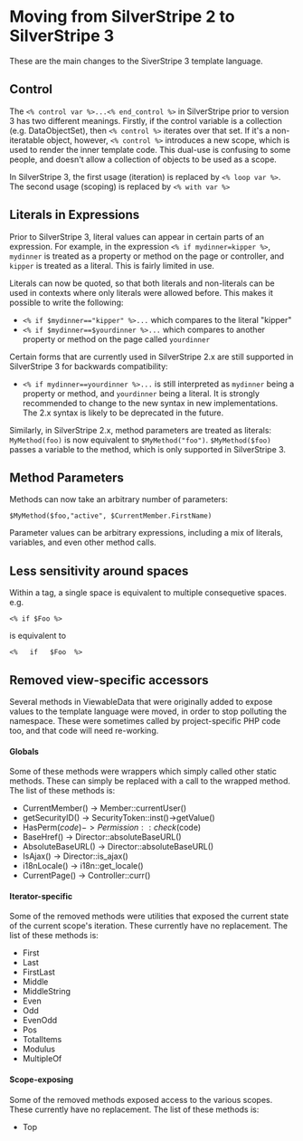 # Moving from SilverStripe 2 to SilverStripe 3

These are the main changes to the SiverStripe 3 template language.

## Control

The `<% control var %>...<% end_control %>` in SilverStripe prior to version 3 has two different meanings. Firstly, if the control variable is a collection (e.g. DataObjectSet), then `<% control %>` iterates over that set. If it's a non-iteratable object, however, `<% control %>` introduces a new scope, which is used to render the inner template code. This dual-use is confusing to some people, and doesn't allow a collection of objects to be used as a scope.

In SilverStripe 3, the first usage (iteration) is replaced by `<% loop var %>`. The second usage (scoping) is replaced by `<% with var %>`

## Literals in Expressions

Prior to SilverStripe 3, literal values can appear in certain parts of an expression. For example, in the expression `<% if mydinner=kipper %>`, `mydinner` is treated as a property or method on the page or controller, and `kipper` is treated as a literal. This is fairly limited in use.

Literals can now be quoted, so that both literals and non-literals can be used in contexts where only literals were allowed before. This makes it possible to write the following:

 * `<% if $mydinner=="kipper" %>...` which compares to the literal "kipper"
 * `<% if $mydinner==$yourdinner %>...` which compares to another property or method on the page called `yourdinner`

Certain forms that are currently used in SilverStripe 2.x are still supported in SilverStripe 3 for backwards compatibility:

 * `<% if mydinner==yourdinner %>...` is still interpreted as `mydinner` being a property or method, and `yourdinner` being a literal. It is strongly recommended to change to the new syntax in new implementations. The 2.x syntax is likely to be deprecated in the future.

Similarly, in SilverStripe 2.x, method parameters are treated as literals: `MyMethod(foo)` is now equivalent to `$MyMethod("foo")`. `$MyMethod($foo)` passes a variable to the method, which is only supported in SilverStripe 3.

## Method Parameters

Methods can now take an arbitrary number of parameters:

    $MyMethod($foo,"active", $CurrentMember.FirstName)

Parameter values can be arbitrary expressions, including a mix of literals, variables, and even other method calls.

## Less sensitivity around spaces

Within a tag, a single space is equivalent to multiple consequetive spaces. e.g.

    <% if $Foo %>

is equivalent to

    <%   if   $Foo  %>


## Removed view-specific accessors

Several methods in ViewableData that were originally added to expose values to the template language were moved,
in order to stop polluting the namespace. These were sometimes called by project-specific PHP code too, and that code
will need re-working.

#### Globals

Some of these methods were wrappers which simply called other static methods. These can simply be replaced with a call
to the wrapped method. The list of these methods is:

 - CurrentMember() -> Member::currentUser()
 - getSecurityID() -> SecurityToken::inst()->getValue()
 - HasPerm($code) -> Permission::check($code)
 - BaseHref() -> Director::absoluteBaseURL()
 - AbsoluteBaseURL() -> Director::absoluteBaseURL()
 - IsAjax() -> Director::is_ajax()
 - i18nLocale() -> i18n::get_locale()
 - CurrentPage() -> Controller::curr()

#### Iterator-specific

Some of the removed methods were utilities that exposed the current state of the current scope's iteration. These
currently have no replacement. The list of these methods is:

 - First
 - Last
 - FirstLast
 - Middle
 - MiddleString
 - Even
 - Odd
 - EvenOdd
 - Pos
 - TotalItems
 - Modulus
 - MultipleOf

#### Scope-exposing

Some of the removed methods exposed access to the various scopes. These currently have no replacement. The list of
these methods is:

 - Top
